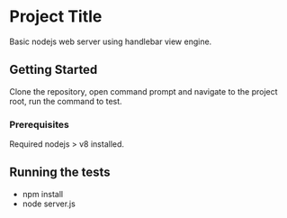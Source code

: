 # Project Title

Basic nodejs web server using handlebar view engine.

## Getting Started

Clone the repository, open command prompt and navigate to the project root, run the command to test.

### Prerequisites

Required nodejs > v8 installed.


## Running the tests

- npm install
- node server.js


